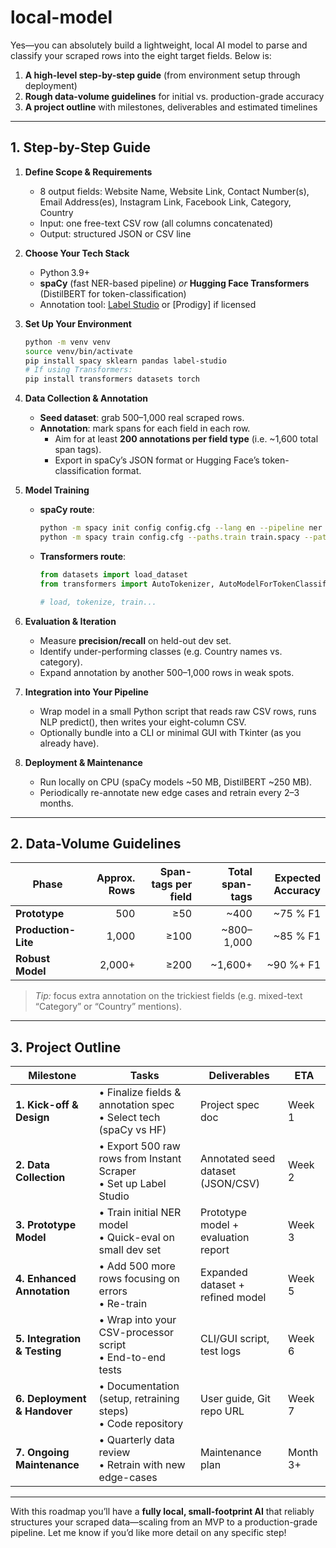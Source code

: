 # local-model
Yes—you can absolutely build a lightweight, local AI model to parse and classify your scraped rows into the eight target fields. Below is:

1. **A high-level step-by-step guide** (from environment setup through deployment)  
2. **Rough data-volume guidelines** for initial vs. production-grade accuracy  
3. **A project outline** with milestones, deliverables and estimated timelines  

---

## 1. Step-by-Step Guide

1. **Define Scope & Requirements**  
   - 8 output fields: Website Name, Website Link, Contact Number(s), Email Address(es), Instagram Link, Facebook Link, Category, Country  
   - Input: one free-text CSV row (all columns concatenated)  
   - Output: structured JSON or CSV line  

2. **Choose Your Tech Stack**  
   - Python 3.9+  
   - **spaCy** (fast NER-based pipeline) _or_ **Hugging Face Transformers** (DistilBERT for token-classification)  
   - Annotation tool: [Label Studio](https://github.com/heartexlabs/label-studio) or [Prodigy] if licensed  

3. **Set Up Your Environment**  
   ```bash
   python -m venv venv
   source venv/bin/activate
   pip install spacy sklearn pandas label-studio
   # If using Transformers:
   pip install transformers datasets torch
   ```  

4. **Data Collection & Annotation**  
   - **Seed dataset**: grab 500–1,000 real scraped rows.  
   - **Annotation**: mark spans for each field in each row.  
     - Aim for at least **200 annotations per field type** (i.e. ~1,600 total span tags).  
     - Export in spaCy’s JSON format or Hugging Face’s token-classification format.  

5. **Model Training**  
   - **spaCy route**:  
     ```bash
     python -m spacy init config config.cfg --lang en --pipeline ner
     python -m spacy train config.cfg --paths.train train.spacy --paths.dev dev.spacy
     ```  
   - **Transformers route**:  
     ```python
     from datasets import load_dataset
     from transformers import AutoTokenizer, AutoModelForTokenClassification, Trainer, TrainingArguments

     # load, tokenize, train...
     ```  

6. **Evaluation & Iteration**  
   - Measure **precision/recall** on held-out dev set.  
   - Identify under-performing classes (e.g. Country names vs. category).  
   - Expand annotation by another 500–1,000 rows in weak spots.  

7. **Integration into Your Pipeline**  
   - Wrap model in a small Python script that reads raw CSV rows, runs NLP predict(), then writes your eight-column CSV.  
   - Optionally bundle into a CLI or minimal GUI with Tkinter (as you already have).  

8. **Deployment & Maintenance**  
   - Run locally on CPU (spaCy models ~50 MB, DistilBERT ~250 MB).  
   - Periodically re-annotate new edge cases and retrain every 2–3 months.  

---

## 2. Data-Volume Guidelines

| Phase              | Approx. Rows | Span-tags per field | Total span-tags | Expected Accuracy |
|--------------------|-------------:|--------------------:|---------------:|------------------:|
| **Prototype**      |        500   |  ≥50                |      ~400      |   ~75 % F1        |
| **Production-Lite**|      1,000   | ≥100                |    ~800–1,000  |   ~85 % F1        |
| **Robust Model**   |      2,000+  | ≥200                |    ~1,600+     |   ~90 %+ F1       |

> *Tip:* focus extra annotation on the trickiest fields (e.g. mixed-text “Category” or “Country” mentions).

---

## 3. Project Outline

| Milestone                     | Tasks                                                                 | Deliverables                            | ETA         |
|-------------------------------|-----------------------------------------------------------------------|-----------------------------------------|-------------|
| **1. Kick-off & Design**      | • Finalize fields & annotation spec<br>• Select tech (spaCy vs HF)    | Project spec doc                        | Week 1      |
| **2. Data Collection**        | • Export 500 raw rows from Instant Scraper<br>• Set up Label Studio    | Annotated seed dataset (JSON/CSV)       | Week 2      |
| **3. Prototype Model**        | • Train initial NER model<br>• Quick-eval on small dev set             | Prototype model + evaluation report     | Week 3      |
| **4. Enhanced Annotation**    | • Add 500 more rows focusing on errors<br>• Re-train                   | Expanded dataset + refined model        | Week 5      |
| **5. Integration & Testing**  | • Wrap into your CSV-processor script<br>• End-to-end tests           | CLI/GUI script, test logs               | Week 6      |
| **6. Deployment & Handover**  | • Documentation (setup, retraining steps)<br>• Code repository         | User guide, Git repo URL                | Week 7      |
| **7. Ongoing Maintenance**    | • Quarterly data review<br>• Retrain with new edge-cases               | Maintenance plan                        | Month 3+    |

---

With this roadmap you’ll have a **fully local, small-footprint AI** that reliably structures your scraped data—scaling from an MVP to a production-grade pipeline. Let me know if you’d like more detail on any specific step!
